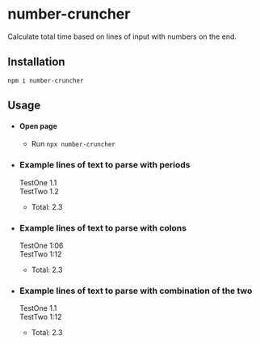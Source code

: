 # number-cruncher

Calculate total time based on lines of input with numbers on the end.

## Installation

`npm i number-cruncher`

## Usage

- #### Open page
  - Run `npx number-cruncher`
- ### Example lines of text to parse with periods

  TestOne 1.1\
  TestTwo 1.2

  - Total: 2.3

- ### Example lines of text to parse with colons

  TestOne 1:06\
  TestTwo 1:12

  - Total: 2.3

- ### Example lines of text to parse with combination of the two

  TestOne 1.1\
  TestTwo 1:12

  - Total: 2.3
